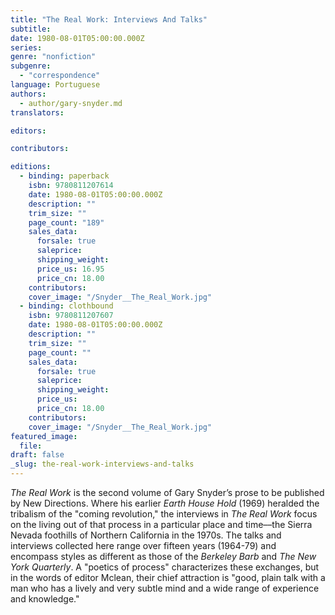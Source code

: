 ```yaml
---
title: "The Real Work: Interviews And Talks"
subtitle:
date: 1980-08-01T05:00:00.000Z
series:
genre: "nonfiction"
subgenre:
  - "correspondence"
language: Portuguese
authors:
  - author/gary-snyder.md
translators:

editors:

contributors:

editions:
  - binding: paperback
    isbn: 9780811207614
    date: 1980-08-01T05:00:00.000Z
    description: ""
    trim_size: ""
    page_count: "189"
    sales_data:
      forsale: true
      saleprice:
      shipping_weight:
      price_us: 16.95
      price_cn: 18.00
    contributors:
    cover_image: "/Snyder__The_Real_Work.jpg"
  - binding: clothbound
    isbn: 9780811207607
    date: 1980-08-01T05:00:00.000Z
    description: ""
    trim_size: ""
    page_count: ""
    sales_data:
      forsale: true
      saleprice:
      shipping_weight:
      price_us:
      price_cn: 18.00
    contributors:
    cover_image: "/Snyder__The_Real_Work.jpg"
featured_image:
  file:
draft: false
_slug: the-real-work-interviews-and-talks
---
```


_The Real Work_ is the second volume of Gary Snyder’s prose to be published by New Directions. Where his earlier _Earth House Hold_ (1969) heralded the tribalism of the "coming revolution," the interviews in _The Real Work_ focus on the living out of that process in a particular place and time––the Sierra Nevada foothills of Northern California in the 1970s. The talks and interviews collected here range over fifteen years (1964-79) and encompass styles as different as those of the _Berkeley Barb_ and _The New York Quarterly_. A "poetics of process" characterizes these exchanges, but in the words of editor Mclean, their chief attraction is "good, plain talk with a man who has a lively and very subtle mind and a wide range of experience and knowledge."


